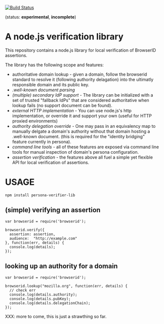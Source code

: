 [![Build Status](https://travis-ci.org/lloyd/persona-verifier-lib.png?branch=master)](https://travis-ci.org/lloyd/persona-verifier-lib)

(status:  **experimental**, **incomplete**)

# A node.js verification library

This repository contains a node.js library for local verification of BrowserID assertions.

The library has the following scope and features:

  * authoritative domain lookup - given a domain, follow the browserid standard to resolve it (following authority delagation) into the ultimatly responsible domain and its public key.
  * *.well-known document parsing*
  * *(multiple) secondary IdP support* - The library can be initialized with a set of trusted "fallback IdPs" that are considered authoritative when lookup fails (no support document can be found).
  * *external HTTP implementation* - You can use node.js's http implementation, or override it and support your own (useful for HTTP proxied environments)
  * *authority delegation override* - One may pass in an equivalency map to manually delgate a domain's authority without that domain hosting a .well-known document. (this is required for the "identity bridging" feature currently in persona).
  * *command line tools* - all of these features are exposed via command line tools for manual inspection of domain's persona configuration.
  * *assertion verification* - the features above all fuel a simple yet flexible API for local verification of assertions.

# USAGE

    npm install persona-verifier-lib

## (simple) verifying an assertion

    var browserid = require('browserid');

    browserid.verify({
      assertion: assertion,
      audience:  "http://example.com"
    }, function(err, details) {
      console.log(details);
    });

## looking up an authority for a domain

    var browserid = require('browserid');

    browserid.lookup("mozilla.org", function(err, details) {
      // check err
      console.log(details.authority);
      console.log(details.pubKey);
      console.log(details.delegationChain);
    });

XXX: more to come, this is just a strawthing so far.
